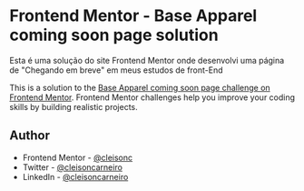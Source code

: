 # Frontend Mentor - Base Apparel coming soon page solution

Esta é uma solução do site Frontend Mentor onde desenvolvi uma página de "Chegando em breve" em meus estudos de front-End

This is a solution to the [Base Apparel coming soon page challenge on Frontend Mentor](https://www.frontendmentor.io/challenges/base-apparel-coming-soon-page-5d46b47f8db8a7063f9331a0). Frontend Mentor challenges help you improve your coding skills by building realistic projects. 

## Author

- Frontend Mentor - [@cleisonc](https://www.frontendmentor.io/profile/cleisonc)
- Twitter - [@cleisoncarneiro](https://www.twitter.com/cleisoncarneiro)
- LinkedIn - [@cleisoncarneiro](https://www.linkedin.com/in/cleison-carneiro-07a0aba0/)
